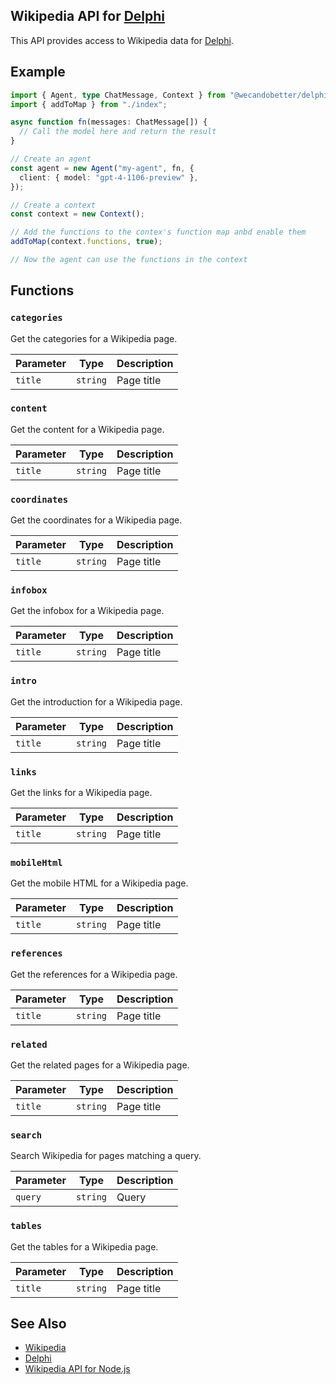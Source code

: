 ## Wikipedia API for [Delphi](https://github.com/WeCanDoBetter/delphi)

This API provides access to Wikipedia data for
[Delphi](https://github.com/WeCanDoBetter/delphi).

## Example

```ts
import { Agent, type ChatMessage, Context } from "@wecandobetter/delphi";
import { addToMap } from "./index";

async function fn(messages: ChatMessage[]) {
  // Call the model here and return the result
}

// Create an agent
const agent = new Agent("my-agent", fn, {
  client: { model: "gpt-4-1106-preview" },
});

// Create a context
const context = new Context();

// Add the functions to the contex's function map anbd enable them
addToMap(context.functions, true);

// Now the agent can use the functions in the context
```

## Functions

### `categories`

Get the categories for a Wikipedia page.

| Parameter | Type     | Description |
| --------- | -------- | ----------- |
| `title`   | `string` | Page title  |

### `content`

Get the content for a Wikipedia page.

| Parameter | Type     | Description |
| --------- | -------- | ----------- |
| `title`   | `string` | Page title  |

### `coordinates`

Get the coordinates for a Wikipedia page.

| Parameter | Type     | Description |
| --------- | -------- | ----------- |
| `title`   | `string` | Page title  |

### `infobox`

Get the infobox for a Wikipedia page.

| Parameter | Type     | Description |
| --------- | -------- | ----------- |
| `title`   | `string` | Page title  |

### `intro`

Get the introduction for a Wikipedia page.

| Parameter | Type     | Description |
| --------- | -------- | ----------- |
| `title`   | `string` | Page title  |

### `links`

Get the links for a Wikipedia page.

| Parameter | Type     | Description |
| --------- | -------- | ----------- |
| `title`   | `string` | Page title  |

### `mobileHtml`

Get the mobile HTML for a Wikipedia page.

| Parameter | Type     | Description |
| --------- | -------- | ----------- |
| `title`   | `string` | Page title  |

### `references`

Get the references for a Wikipedia page.

| Parameter | Type     | Description |
| --------- | -------- | ----------- |
| `title`   | `string` | Page title  |

### `related`

Get the related pages for a Wikipedia page.

| Parameter | Type     | Description |
| --------- | -------- | ----------- |
| `title`   | `string` | Page title  |

### `search`

Search Wikipedia for pages matching a query.

| Parameter | Type     | Description |
| --------- | -------- | ----------- |
| `query`   | `string` | Query       |

### `tables`

Get the tables for a Wikipedia page.

| Parameter | Type     | Description |
| --------- | -------- | ----------- |
| `title`   | `string` | Page title  |

## See Also

- [Wikipedia](https://wikipedia.org)
- [Delphi](https://github.com/WeCanDoBetter/delphi)
- [Wikipedia API for Node.js](https://npmjs.com/package/wikipedia)
